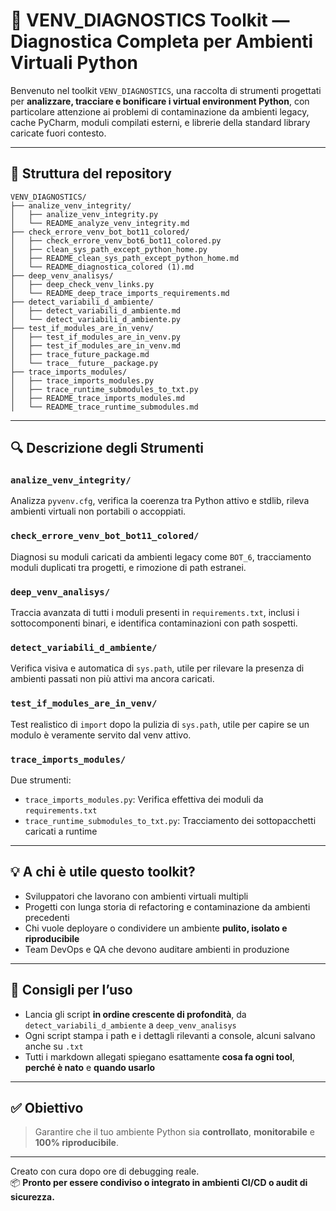# 🧪 VENV_DIAGNOSTICS Toolkit — Diagnostica Completa per Ambienti Virtuali Python

Benvenuto nel toolkit `VENV_DIAGNOSTICS`, una raccolta di strumenti progettati per **analizzare, tracciare e bonificare i virtual environment Python**, con particolare attenzione ai problemi di contaminazione da ambienti legacy, cache PyCharm, moduli compilati esterni, e librerie della standard library caricate fuori contesto.

---

## 📂 Struttura del repository

```
VENV_DIAGNOSTICS/
├── analize_venv_integrity/
│   ├── analize_venv_integrity.py
│   └── README_analyze_venv_integrity.md
├── check_errore_venv_bot_bot11_colored/
│   ├── check_errore_venv_bot6_bot11_colored.py
│   ├── clean_sys_path_except_python_home.py
│   ├── README_clean_sys_path_except_python_home.md
│   └── README_diagnostica_colored (1).md
├── deep_venv_analisys/
│   ├── deep_check_venv_links.py
│   └── README_deep_trace_imports_requirements.md
├── detect_variabili_d_ambiente/
│   ├── detect_variabili_d_ambiente.md
│   └── detect_variabili_d_ambiente.py
├── test_if_modules_are_in_venv/
│   ├── test_if_modules_are_in_venv.py
│   ├── test_if_modules_are_in_venv.md
│   ├── trace_future_package.md
│   └── trace__future__package.py
├── trace_imports_modules/
│   ├── trace_imports_modules.py
│   ├── trace_runtime_submodules_to_txt.py
│   ├── README_trace_imports_modules.md
│   └── README_trace_runtime_submodules.md
```

---

## 🔍 Descrizione degli Strumenti

### `analize_venv_integrity/`
Analizza `pyvenv.cfg`, verifica la coerenza tra Python attivo e stdlib, rileva ambienti virtuali non portabili o accoppiati.

### `check_errore_venv_bot_bot11_colored/`
Diagnosi su moduli caricati da ambienti legacy come `BOT_6`, tracciamento moduli duplicati tra progetti, e rimozione di path estranei.

### `deep_venv_analisys/`
Traccia avanzata di tutti i moduli presenti in `requirements.txt`, inclusi i sottocomponenti binari, e identifica contaminazioni con path sospetti.

### `detect_variabili_d_ambiente/`
Verifica visiva e automatica di `sys.path`, utile per rilevare la presenza di ambienti passati non più attivi ma ancora caricati.

### `test_if_modules_are_in_venv/`
Test realistico di `import` dopo la pulizia di `sys.path`, utile per capire se un modulo è veramente servito dal venv attivo.

### `trace_imports_modules/`
Due strumenti:
- `trace_imports_modules.py`: Verifica effettiva dei moduli da `requirements.txt`
- `trace_runtime_submodules_to_txt.py`: Tracciamento dei sottopacchetti caricati a runtime

---

## 💡 A chi è utile questo toolkit?

- Sviluppatori che lavorano con ambienti virtuali multipli
- Progetti con lunga storia di refactoring e contaminazione da ambienti precedenti
- Chi vuole deployare o condividere un ambiente **pulito, isolato e riproducibile**
- Team DevOps e QA che devono auditare ambienti in produzione

---

## 📌 Consigli per l’uso

- Lancia gli script **in ordine crescente di profondità**, da `detect_variabili_d_ambiente` a `deep_venv_analisys`
- Ogni script stampa i path e i dettagli rilevanti a console, alcuni salvano anche su `.txt`
- Tutti i markdown allegati spiegano esattamente **cosa fa ogni tool**, **perché è nato** e **quando usarlo**

---

## ✅ Obiettivo

> Garantire che il tuo ambiente Python sia **controllato**, **monitorabile** e **100% riproducibile**.

---

Creato con cura dopo ore di debugging reale.  
📦 **Pronto per essere condiviso o integrato in ambienti CI/CD o audit di sicurezza.**